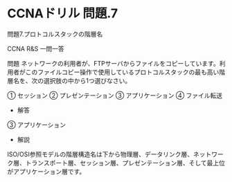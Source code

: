 # CCNAドリル 問題.7

問題7.プロトコルスタックの階層名

CCNA R&S 一問一答

問題
ネットワークの利用者が、FTPサーバからファイルをコピーしています。利用者がこのファイルコピー操作で使用しているプロトコルスタックの最も高い階層名を、次の選択肢の中から1つ選びなさい。

① セッション
② プレゼンテーション
③ アプリケーション
④ ファイル転送

- 解答

③ アプリケーション

- 解説

ISO/OSI参照モデルの階層構造名は下から物理層、データリンク層、ネットワーク層、トランスポート層、セッション層、プレゼンテーション層、そして最上位がアプリケーション層です。